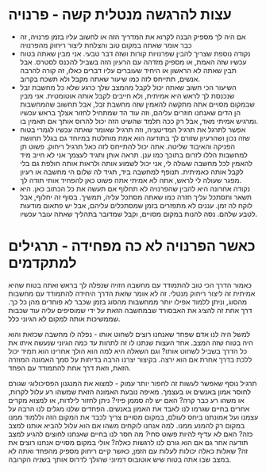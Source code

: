עצות להרגשה מנטלית קשה - פרנויה
=============================
- אם היה לך מספיק הבנה לקרוא את המדריך הזה או לחשוב עליו בזמן פרנויה, זה כבר אומר שאתה במקום טוב והצלחת ליצור ריחוק מהפרנויה
- נקודה נוספת שצריך להבין שפרנויות קורות ושזה דבר טבעי. אני מבין שאתה בטוח עכשיו שזה האמת, או מספיק מזדהה עם הרעיון הזה בשביל להכנס לסטרס.
אבל תבין שאתה לא הראשון או היחיד שעוברים עליו דברים כאלו, זה קורה להרבה אנשים, תתייחס לזה כמו שיעור שאתה מקבל ולא תשכח בקרוב. 
- השיעור הכי חשוב שאתה יכול לקבל מהמצב שלך כרגע שלא כל מחשבת זבל שנכנסת לך לראש היא אמיתית, ולא חייבים לקבל אותה אוטומטית. 
 אני מבין שבמקום מסויים אתה מתקשה להאמין שזה מחשבת זבל, אבל תחשוב שהמחשבות הן הדים שאנחנו חוזרים עליהם, 
 וזה עוד הד שמתחיל לחזור אצלך בראש עכשיו ומרגיש אמיתי מאד, אבל רק ככה תלמד שהשיט הזה יכול להרוס אותך אם תאמין בו. 
 - אפשר לתרגל את תרגיל המדיטציה, וזה תרגיל שאומר שאתה עכשיו לגמרי בטוח שזה נכון ושהרעיון שזורם לך בתודעה הוא אמת מוחלטת
 במיוחד גם בגלל תחושת הפניקה והאיבוד שליטה. אתה יכול להתייחס לזה כאל תרגיל ריחוק. פשוט תן למחשבות הללו לזרום בתוכך כמו ענן. 
 תראה אותן ותגיד לעצמך אני לא חייב מיד להאמין לכל מחשבה שעולה לי, אני יכול לשמוע אותה ולראות אותה חולפת גם בלי לקבל אותה כאמיתית. תנופף
 למחשבה ביד, תגיד לה שלום הי מחשבה או רעיון מפגר שעולה לי לראש, אתה לא אמיתי אתה פשוט כאן להפחיד אותי תודה לך. 
 - נקודה אחרונה היא להבין שהפרנויה לא תחלוף אם תעשה את כל הכתוב כאן. היא תשאר ותסתכל עליך חזרה כמו שאתה מסתכל עליה, תמשיך. בסוף זה 
 יחלוף, אבל לוקח לה זמן. עננים לא מתפזרים בזמן שמסתכלים עליהם, אבל יש פתאום מודעות לטבע שלהם. נסה להנות במקום מסויים, וקבל
 שמדובר בתהליך שאתה עובר עכשיו. 
 
כאשר הפרנויה לא כה מפחידה - תרגילים למתקדמים
 =============================
 
 כאמור הדרך הכי טוב להתמודד עם מחשבה הזויה שנפלה לך בראש ואתה בטוח שהיא אמיתית זה ליצור ריחוק מנטלי. זה לא אומר
 שזאת הדרך היחידה להתמודד עם מחשבות מהסוג, וניתן ללמוד אפילו יותר ממחשבות מהסוג בזמן שכבר לא פוחדים מהן כל כך. 
 דרך אחת זה להציג את האבסורד שבמחשבה הזאת על ידי שמוסיפים עליה עוד שכבות
 שממשיכות אותה למקום לא הגיוני כלל. 
 
 למשל היה לנו אדם שפחד שאנחנו רוצים לשחוט אותו - נפלה לו מחשבה שכזאת והוא היה בטוח שזה המצב. אחד העצות שנתנו לו 
 זה לתהות עד כמה הגיוני שנעשה איתו את כל הדרך בשביל לשחוט אותו? וגם השאלה היא למה הוא הולך אחרינו הוא תמיד יכול ללכת 
 בדרך אחרת אם הוא ירצה. בקיצור יצרנו הרבה בדיחות על סמך האמונה המוזרה הזאת, וזאת דרך אחת להתמודד עם הפחד.
 
 תרגיל נוסף שאפשר לעשות זה לחפור יותר עמוק - למצוא את המנגנון הפסיכולוגי שגורם לחוסר אמון באנשים או בעצמך. מאיפה 
 נובעת האמונה הזאת שמשהו רע עלול לקרות, או משהו רע כבר קרה? האם יש לה סממן פיזי? ניתן לחזור לילדות, או למצוא מקרים
 אחרים בחיים שגרמו לנו לאבד את האמון באנשים. הפחדים שלנו מגלים לנו הרבה על עצמנו ועל אמונתנו ביחס לעולם, במקום מסויים
 צריך לכבד את המקום הזה וללמוד ממנו במקום רק להמנע ממנו. למה אנחנו לוקחים משהו אם הוא עלול להביא אותנו למצב כזה? האם 
 לא עדיף להיות פשוט סחי? מה חסר לנו בחיים שאנחנו לחוצים להגיע למצב תודעה אחר גם אם הוא גורם לנו לרגשות כאלה? אולי 
 במקום מסויים אנחנו רוצים את זה? שאלות כאלה יכולות לעלות עם הזמן, כאשר קיים ריחוק מספיק מהפחד ואתה לא במצב שבו אתה בטוח
 שיש אוטובוס דמיוני שהולך לדרוס אותך בשניה הקרובה. 
